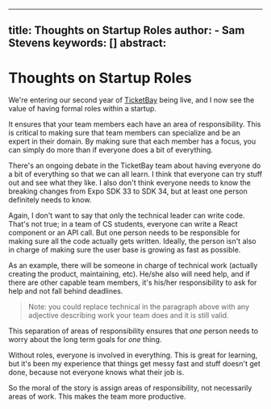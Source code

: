 
---
title: Thoughts on Startup Roles
author:
    - Sam Stevens
keywords: []
abstract: 
---
# Thoughts on Startup Roles

We're entering our second year of [TicketBay](https://ticketbay.io) being live, and I now see the value of having formal roles within a startup.

It ensures that your team members each have an area of responsibility. This is critical to making sure that team members can specialize and be an expert in their domain. By making sure that each member has a focus, you can simply do more than if everyone does a bit of everything. 

There's an ongoing debate in the TicketBay team about having everyone do a bit of everything so that we can all learn. I think that everyone can try stuff out and see what they like. I also don't think everyone needs to know the breaking changes from Expo SDK 33 to SDK 34, but at least one person definitely needs to know. 

Again, I don't want to say that only the technical leader can write code. That's not true; in a team of CS students, everyone can write a React component or an API call. But one person needs to be responsible for making sure all the code actually gets written. Ideally, the person isn't also in charge of making sure the user base is growing as fast as possible.

As an example, there will be someone in charge of technical work (actually creating the product, maintaining, etc). He/she also will need help, and if there are other capable team members, it's his/her responsibility to ask for help and not fall behind deadlines. 

> Note: you could replace technical in the paragraph above with any adjective describing work your team does and it is still valid.

This separation of areas of responsibility ensures that *one* person needs to worry about the long term goals for *one* thing.

Without roles, everyone is involved in everything. This is great for learning, but it's been my experience that things get messy fast and stuff doesn't get done, because not everyone knows what their job is. 

So the moral of the story is assign areas of responsibility, not necessarily areas of work. This makes the team more productive. 